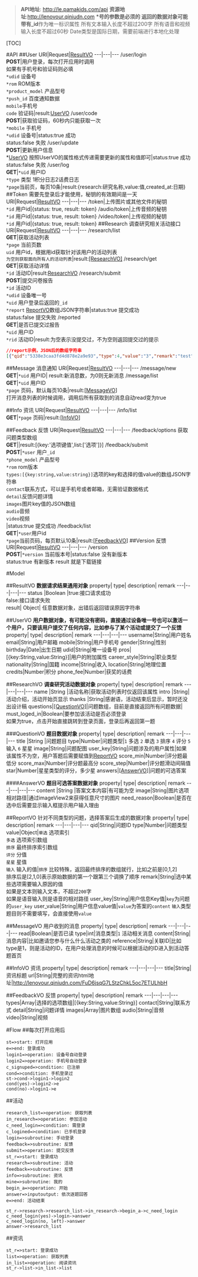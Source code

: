 > **API地址**: http://le.pamakids.com/api
**资源地址**:http://lenovour.qiniudn.com
**\***号的参数是必须的
返回的数据对象可能带有**_id**作为唯一标识属性
所有文本输入长度不超过200字
所有语音和视频输入长度不超过60秒
Date类型是国际日期，需要前端进行本地化处理

[TOC]

#API
##User
URI|Request|[ResultVO][1]
---|---|---
/user/login<br>**POST**|用户登录，每次打开应用时调用<br>如果有手机号和验证码则必填<br>`*udid` 设备号<br>`*rom` ROM版本<br>`*product_model` 产品型号<br>`*push_id` 百度通知数据<br>`mobile`手机号<br> `code` 验证码|result:[UserVO][2]
/user/code<br>**POST**|获取验证码，60秒内只能获取一次<br>`*mobile` 手机号<br>`*udid` 设备号|status:true 成功 <br>status:false 失败
/user/update<br>**POST**|更新用户信息<br>*[UserVO][2] 按照UserVO的属性格式传递需要更新的属性和值即可|status:true 成功<br>status:false 失败
/user/log<br>**GET**|`*uid` 用户ID<br>`*type` 类型 1积分日志2话费日志<br>`*page`当前页，每页10条|result:{research:研究名称,value:值,created_at:日期}
##Token
需要先登录后才能使用，秘钥的有效期间是一天
URI|Request|[ResultVO][3]
---|---|---
/token|上传图片或其他文件的秘钥<br>`*id` 用户id|{status: true, result: token}
/audio/token|上传音频的秘钥<br>`*id` 用户id|{status: true, result: token}
/video/token|上传视频的秘钥<br>`*id` 用户id|{status: true, result: token}
##Research
调查研究相关活动接口
URI|Request|[ResultVO][4]
---|---|---
/research/list<br>**GET**|获取活动列表<br>`*page` 当前页数<br>`uid` 用户id，根据用id获取针对该用户的活动列表<br>`为空则获取面向所有人的活动列表`|result:[\[ResearchVO\]][5]
/research/get<br>**GET**|获取活动详情<br>`*id` 活动ID|result:[ResearchVO][6]
/research/submit<br>**POST**|提交问卷报告<br>`*id` 活动ID<br>`*udid` 设备唯一号<br>`*uid` 用户登录后返回的`_id`<br>`*report` [ReportVO][7]数组JSON字符串|status:true 提交成功 <br> status:false 提交失败
/reported<br>**GET**|是否已提交过报告<br>`*uid` 用户ID<br>`*rid` 活动ID|result:为空表示没提交过，不为空则返回提交过的提示

```json
//report示例，JSON后的数组字符串
[{"qid":"5338e3caa3fd4d878e2a9e93","type":4,"value":"3","remark":"test","user_key":"education","user_value":"高中"},{"qid":"5338e3c1a3fd4d878e2a9e91","type":1,"value":[0,1]},{"qid":"5338e3c5a3fd4d878e2a9e92","type":2,"value":0}]
```
##Message
消息通知
URI|Request|[ResultVO][4]
---|---|---
/message/new<br>**GET**|`*uid` 用户ID| result:新消息数，为0则无新消息
/message/list<br>**GET**|`*uid` 用户ID<br>`*page` 页码，默认每页10条|result:[[MessageVO][11]]<br>打开消息列表的时候调用，调用后所有获取到的消息自动read变为true

##Info
资讯
URI|Request|[ResultVO][4]
---|---|---
/info/list<br>**GET**|`*page` 页码|result:[[InfoVO][12]]

##Feedback
反馈
URI|Request|[ResultVO][4]
---|---|---
/feedback/options 获取问题类型数组<br>**GET**||result:[{key:'选项键值',list:['选项']}]
/feedback/submit<br>**POST**|`*user` 用户`_id`<br>`*phone_model` 产品型号<br>`*rom` rom版本<br>`types:[{key:string,value:string}]`选项的key和选择的值value的数组JSON字符串<br>`contact`联系方式，可以是手机号或者邮箱，无需验证数据格式<br>`detail`反馈问题详情<br>`images`图片key值的JSON数组<br>`audio`音频<br>`video`视频<br>|status:true 提交成功
/feedback/list<br>**GET**|`*user`用户id<br>`*page`当前页码，每页默认10条|result:[[FeedbackVO][13]]
##Version
反馈
URI|Request|[ResultVO][4]
---|---|---
/version<br>**POST**|`*version` 当前版本号|status:false 没有新版本 <br> status:true 有新版本 result 就是下载链接

#Model

##ResultVO 
**数据请求结果通用对象**
property|	type|	description|	remark
---|---|---|---
status	|Boolean	|true:接口请求成功<br>false:接口请求失败	
result|	Object|	任意数据对象，出错后返回错误原因字符串

##UserVO
**用户数据对象，有可能没有密码，直接通过设备唯一号也可以激活一个用户，只要该用户提交了任何内容，比如参与了某个活动或提交了一个反馈**
property|	type|	description|	remark
---|---|---|---
username|String|用户姓名
email|String|用户邮箱
mobile|String|用户手机号
gender|String|性别
birthday|Date|出生日期
udid|String|唯一设备号
pros|[{key:String,value:String}]|用户的附加属性
career_style|String|职业类型
nationality|String|国籍
income|String|收入
location|String|地理位置
credits|Number|积分
phone_fee|Number|获奖的话费


##ResearchVO
**调查研究活动数据对象**
property|	type|	description|	remark
---|---|---|---
name	|String	|活动名称|获取活动列表时仅返回该属性
intro |String|活动介绍，活动开始页显示
thanks |String|感谢语，活动结束后显示，暂时还没出设计稿
questions|[\[QuestionVO\]][8]|问题数组，目前是直接返回所有问题数据|
must_loged_in|Boolean|要参加该活动是否必须登录<br>如果为true，点击开始直接跳转到登录页面，登录后再返回第一题

###QuestionVO
**题目数据对象**
property|	type|	description|	remark
---|---|---|---
title	|String	|问题题目
type|Number|问题类型|`1` 多选 `2` 单选 `3` 排序 `4` 评分 `5` 输入 `6` 星星
image|String|问题配图
user_key|String|问题涉及的用户属性|如果该属性不为空，用户答题后需要赋值到[ReportVO][9]
score_min|Number|评分题最低分
score_max|Number|评分题最高分
score_step|Number|评分题滑动间隔值
star|Number|星星类型的评分，多少星
answers|[\[AnswerVO\]][10]|问题的可选答案

####AnswerVO
**题目可选答案数据对象**
property|	type|	description|	remark
---|---|---|---
content	|String	|答案文本内容|有可能为空
image|String|图片选项相对路径|通过imageView2来获得任意尺寸的图片
need_reason|Boolean|是否在选中后需要显示输入框提示用户输入理由

##ReportVO
针对不同类型的问题，选择答案后生成的数据对象
property|	type|	description|	remark
---|---|---|---
qid|String|问题ID
type|Number|问题类型
value|Object|`单选` 选项索引<br>`多选` 选项索引数组<br>`排序` 最终排序索引数组<br>`评分` 分值<br>`星星` 星值<br>`输入` 输入的值|`排序` 比较特殊，返回最终排序的数组就行，比如之前是[0,1,2]<br> 排序后是[2,1,0]表示原始数据的第一个跟第三个调换了顺序
remark|String|选中某些选项需要输入原因的值<br>如果是文本则输入文本，不超过`200`字<br>如果是语音输入则是语音的相对路径
user_key|String|用户信息Key值|`key`为问题的`user_key`
user_value|String|用户信息value值|`value`为答案的`content` `输入`类型题目则不需要填写，会直接使用`value`

##MessageVO
用户收到的消息
property|	type|	description|	remark
---|---|---|---
read|Boolean|是否已读
type|int|消息类型|`1` 活动相关消息
content|String|消息内容|比如邀请您参与什么什么活动之类的
reference|String|关联ID|比如type是1，则是活动的ID，在用户处理消息的时候可以根据活动的ID进入到活动答题首页

##InfoVO
资讯
property|	type|	description|	remark
---|---|---|---
title|String|资讯标题
url|String|完整的资讯html地址|http://lenovour.qiniudn.com/FuD6jsqG7LStzChkL5oc7ETULhbH

##FeedbackVO
反馈
property|	type|	description|	remark
---|---|---|---
types|Array|选择的选项数组|[{key:String,value:String}]
contact|String|联系方式
detail|String|问题详情
images|Array|图片数组
audio|String|音频
video|String|视频

#Flow
##每次打开应用后
```flow
st=>start: 打开应用
e=>end: 登录成功
login1=>operation: 设备号自动登录
login2=>operation: 手机号自动登录
c_signuped=>condition: 已注册
cond=>condition: 手机登录过
st->cond->login1->login2
cond(yes)->login2->e
cond(no)->login1->e
```
##活动
```flow
research_list=>operation: 获取列表
in_research=>operation: 参加活动
c_need_login=>condition: 需登录
c_logined=>condition: 已手机登录
login=>subroutine: 手动登录
feedback=>subroutine: 反馈
submit=>operation: 提交反馈
st_r=>start: 登录成功
research=>subroutine: 活动
feedback=>subroutine: 反馈
info=>subroutine: 资讯
mine=>subroutine: 我的
begin_a=>operation: 开始
answer=>inputoutput: 依次逐题回答
e=>end: 活动结束

st_r->research->research_list->in_research->begin_a->c_need_login
c_need_login(yes)->login->answer
c_need_login(no, left)->answer
answer->research_list
```
##资讯
```flow
st_r=>start: 登录成功
list=>operation: 获取列表
in_list=>operation: 阅读资讯
st_r->list->in_list->list
```


  [1]: #resultvo
  [2]: #uservo
  [3]: #resultvo
  [4]: #resultvo
  [5]: #researchvo
  [6]: #researchvo
  [7]: #reportvo
  [8]: #questionvo
  [9]: #reportvo
  [10]: #answervo
  [11]: #messagevo
  [12]: #infovo
  [13]:#feedbackvo